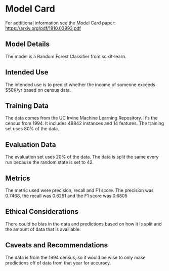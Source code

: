 # Model Card

For additional information see the Model Card paper: https://arxiv.org/pdf/1810.03993.pdf

## Model Details
The model is a Random Forest Classifier from scikit-learn.
## Intended Use
The intended use is to predict whether the income of someone exceeds $50K/yr based on census data.
## Training Data
The data comes from the UC Irvine Machine Learning Repository. It's the census from 1994. It includes 48842 instances and 14 features. The training set uses 80% of the data.
## Evaluation Data
The evaluation set uses 20% of the data. The data is split the same every run because the random state is set to 42.
## Metrics
The metric used were precision, recall and F1 score. The precision was 0.7468, the recall was 0.6251 and the F1 score was 0.6805
## Ethical Considerations
There could be bias in the data and predictions based on how it is split and the amount of data that is availiable.
## Caveats and Recommendations
The data is from the 1994 census, so it would be wise to only make predictions off of data from that year for accuracy.